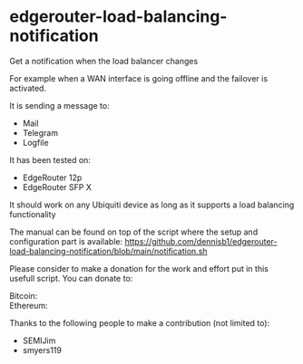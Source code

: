 # edgerouter-load-balancing-notification
Get a notification when the load balancer changes

For example when a WAN interface is going offline and the failover is activated. 

It is sending a message to:
- Mail
- Telegram
- Logfile

It has been tested on:
- EdgeRouter 12p
- EdgeRouter SFP X

It should work on any Ubiquiti device as long as it supports a load balancing functionality

The manual can be found on top of the script where the setup and configuration part is available:
https://github.com/dennisb1/edgerouter-load-balancing-notification/blob/main/notification.sh

Please consider to make a donation for the work and effort put in this usefull script.
You can donate to:

Bitcoin:  
Ethereum: 


Thanks to the following people to make a contribution (not limited to):
- SEMIJim
- smyers119
